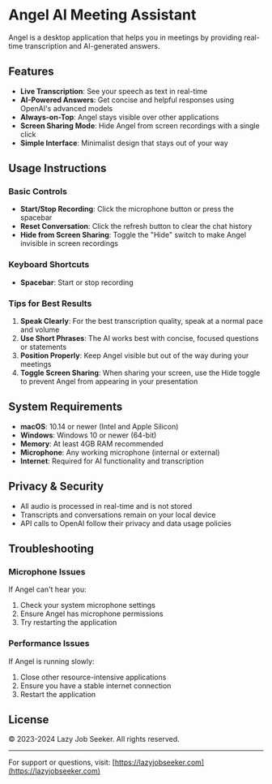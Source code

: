 # Angel AI Meeting Assistant

Angel is a desktop application that helps you in meetings by providing real-time transcription and AI-generated answers.

## Features

- **Live Transcription**: See your speech as text in real-time
- **AI-Powered Answers**: Get concise and helpful responses using OpenAI's advanced models
- **Always-on-Top**: Angel stays visible over other applications
- **Screen Sharing Mode**: Hide Angel from screen recordings with a single click
- **Simple Interface**: Minimalist design that stays out of your way

## Usage Instructions

### Basic Controls

- **Start/Stop Recording**: Click the microphone button or press the spacebar
- **Reset Conversation**: Click the refresh button to clear the chat history
- **Hide from Screen Sharing**: Toggle the "Hide" switch to make Angel invisible in screen recordings

### Keyboard Shortcuts

- **Spacebar**: Start or stop recording

### Tips for Best Results

1. **Speak Clearly**: For the best transcription quality, speak at a normal pace and volume
2. **Use Short Phrases**: The AI works best with concise, focused questions or statements
3. **Position Properly**: Keep Angel visible but out of the way during your meetings
4. **Toggle Screen Sharing**: When sharing your screen, use the Hide toggle to prevent Angel from appearing in your presentation

## System Requirements

- **macOS**: 10.14 or newer (Intel and Apple Silicon)
- **Windows**: Windows 10 or newer (64-bit)
- **Memory**: At least 4GB RAM recommended
- **Microphone**: Any working microphone (internal or external)
- **Internet**: Required for AI functionality and transcription

## Privacy & Security

- All audio is processed in real-time and is not stored
- Transcripts and conversations remain on your local device
- API calls to OpenAI follow their privacy and data usage policies

## Troubleshooting

### Microphone Issues

If Angel can't hear you:

1. Check your system microphone settings
2. Ensure Angel has microphone permissions
3. Try restarting the application

### Performance Issues

If Angel is running slowly:

1. Close other resource-intensive applications
2. Ensure you have a stable internet connection
3. Restart the application

## License

© 2023-2024 Lazy Job Seeker. All rights reserved.

---

For support or questions, visit: [https://lazyjobseeker.com](https://lazyjobseeker.com) 